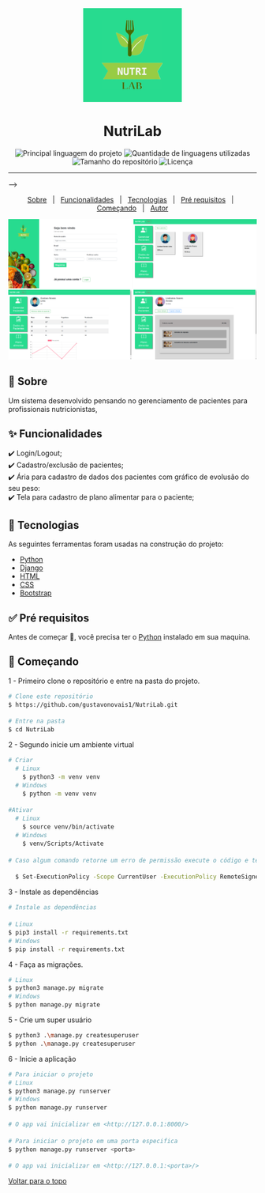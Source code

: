 <div align="center" id="top"> 
  <img src="media/readme/nutri-lab.png" alt="Nutri-lab" />

</div>

<div align="center"> 
  <h1 align="center">NutriLab</h1>

</div>

<p align="center">
  <img alt="Principal linguagem do projeto" src="https://img.shields.io/github/languages/top/navegantes/freelaway?color=56BEB8" />

  <img alt="Quantidade de linguagens utilizadas" src="https://img.shields.io/github/languages/count/navegantes/freelaway?color=56BEB8" />

  <img alt="Tamanho do repositório" src="https://img.shields.io/github/repo-size/navegantes/freelaway?color=56BEB8" />

  <img alt="Licença" src="https://img.shields.io/github/license/navegantes/freelaway?color=56BEB8" />

  <!-- <img alt="Github issues" src="https://img.shields.io/github/issues/navegantes/freelaway?color=56BEB8" /> -->

  <!-- <img alt="Github forks" src="https://img.shields.io/github/forks/navegantes/freelaway?color=56BEB8" /> -->

  <!-- <img alt="Github stars" src="https://img.shields.io/github/stars/navegantes/freelaway?color=56BEB8" /> -->
</p>

<hr> -->

<p align="center">
  <a href="#dart-sobre">Sobre</a> &#xa0; | &#xa0; 
  <a href="#sparkles-funcionalidades">Funcionalidades</a> &#xa0; | &#xa0;
  <a href="#rocket-tecnologias">Tecnologias</a> &#xa0; | &#xa0;
  <a href="#white_check_mark-pré-requisitos">Pré requisitos</a> &#xa0; | &#xa0;
  <a href="#checkered_flag-começando">Começando</a> &#xa0; | &#xa0;
  <a href="https://github.com/gustavonovais1" target="_blank">Autor</a>
</p>

<p align="center">
  <img alt="Login" src="media/readme/cadastro.png" width=250>
  <img alt="cadastrar" src="media/readme/pacientes.png" width=250>
  <img alt="Recuprerar senha" src="media/readme/dados_paciente.png" width=250>
  <img alt="Encontrar job" src="media/readme/plano_alimentar.png" width=250>

</p>

## 🎯 Sobre

Um sistema desenvolvido pensando no gerenciamento de pacientes para profissionais nutricionistas,

## ✨ Funcionalidades

✔️ Login/Logout;\
✔️ Cadastro/exclusão de pacientes;\
✔️ Ária para cadastro de dados dos pacientes com gráfico de evolusão do seu peso:\
✔️ Tela para cadastro de plano alimentar para o paciente;


## 🚀 Tecnologias

As seguintes ferramentas foram usadas na construção do projeto:

- [Python](https://www.python.org/)
- [Django](https://www.djangoproject.com/)
- [HTML](https://developer.mozilla.org/pt-BR/docs/Web/HTML)
- [CSS](https://developer.mozilla.org/en-US/docs/Web/CSS)
- [Bootstrap](https://getbootstrap.com/)


## ✅ Pré requisitos

Antes de começar 🏁, você precisa ter o [Python](https://www.python.org/downloads/) instalado em sua maquina.

## 🏁 Começando

1 - Primeiro clone o repositório e entre na pasta do projeto.

```bash
# Clone este repositório
$ https://github.com/gustavonovais1/NutriLab.git

# Entre na pasta
$ cd NutriLab
```

2 - Segundo inicie um ambiente virtual

```bash
# Criar
  # Linux
    $ python3 -m venv venv
  # Windows
    $ python -m venv venv

#Ativar
  # Linux
    $ source venv/bin/activate
  # Windows
    $ venv/Scripts/Activate

# Caso algum comando retorne um erro de permissão execute o código e tente novamente:

  $ Set-ExecutionPolicy -Scope CurrentUser -ExecutionPolicy RemoteSigned
```

3 - Instale as dependências

```bash
# Instale as dependências

# Linux
$ pip3 install -r requirements.txt
# Windows
$ pip install -r requirements.txt
```

4 - Faça as migrações.

```bash
# Linux
$ python3 manage.py migrate
# Windows
$ python manage.py migrate

```

5 - Crie um super usuário

```bash
$ python3 .\manage.py createsuperuser
$ python .\manage.py createsuperuser
```

6 - Inicie a aplicação

```bash
# Para iniciar o projeto
# Linux
$ python3 manage.py runserver
# Windows
$ python manage.py runserver

# O app vai inicializar em <http://127.0.0.1:8000/>

# Para iniciar o projeto em uma porta especifica
$ python manage.py runserver <porta>

# O app vai inicializar em <http://127.0.0.1:<porta>/>

```
<a href="#top">Voltar para o topo</a>